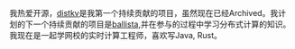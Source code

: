 我热爱开源，[distkv](https://github.com/distkv-project/distkv)是我第一个持续贡献的项目，虽然现在已经Archived。我计划的下一个持续贡献的项目是[ballista](https://github.com/ballista-compute/ballista),并在参与的过程中学习分布式计算的知识。我现在是一起学网校的实时计算工程师，喜欢写Java, Rust。

<!--### Hi there 👋-->

<!--
**meijies/meijies** is a ✨ _special_ ✨ repository because its `README.md` (this file) appears on your GitHub profile.

Here are some ideas to get you started:

- 🔭 I’m currently working on ...
- 🌱 I’m currently learning ...
- 👯 I’m looking to collaborate on ...
- 🤔 I’m looking for help with ...
- 💬 Ask me about ...
- 📫 How to reach me: ...
- 😄 Pronouns: ...
- ⚡ Fun fact: ...
-->


